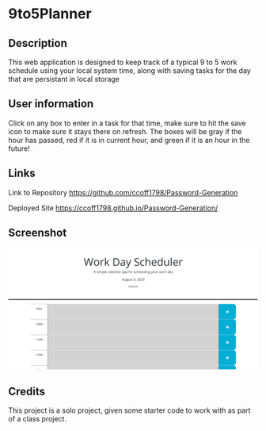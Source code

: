 # 9to5Planner

## Description

This web application is designed to keep track of a typical 9 to 5 work schedule using your local system time, along with saving tasks for the day that are persistant in local storage

## User information
Click on any box to enter in a task for that time, make sure to hit the save icon to make sure it stays there on refresh. The boxes will be gray if the hour has passed, red if it is in current hour, and green if it is an hour in the future!
## Links

Link to Repository
https://github.com/ccoff1798/Password-Generation

Deployed Site
https://ccoff1798.github.io/Password-Generation/

## Screenshot


![photo of application](./assets/images/Screenshot%202023-08-03%20183356.png)
## Credits

This project is a solo project, given some starter code to work with as part of a class project.